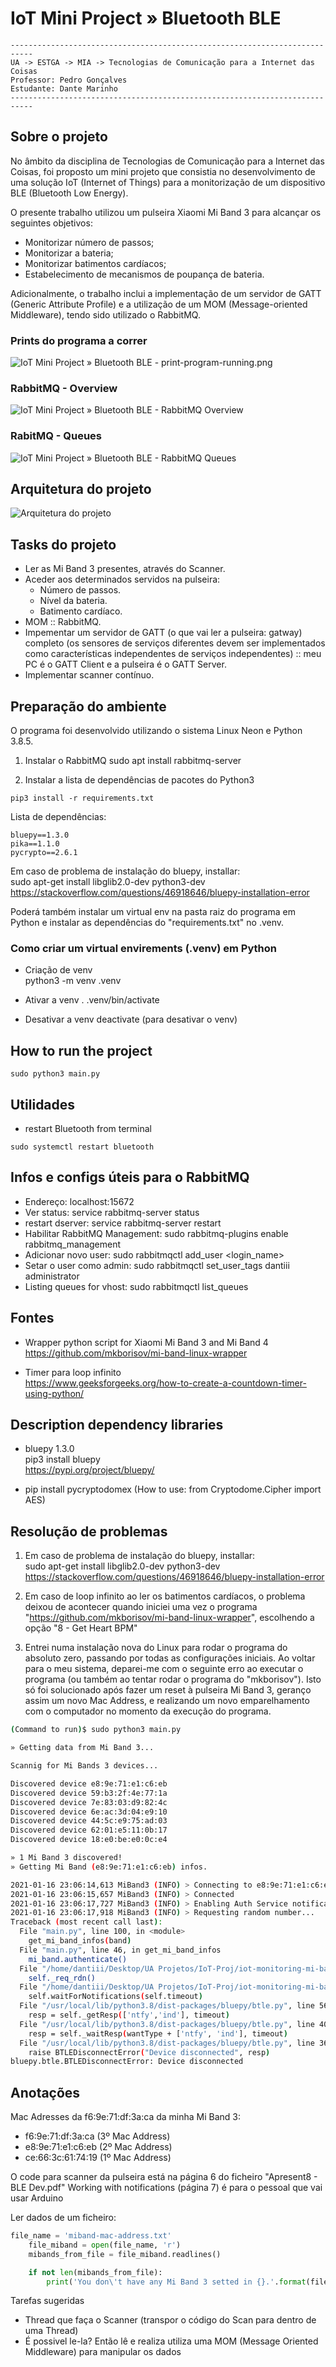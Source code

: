 # IoT Mini Project » Bluetooth BLE

``` 
---------------------------------------------------------------------------
UA -> ESTGA -> MIA -> Tecnologias de Comunicação para a Internet das Coisas
Professor: Pedro Gonçalves
Estudante: Dante Marinho
---------------------------------------------------------------------------
```

## Sobre o projeto

No âmbito da disciplina de Tecnologias de Comunicação para a Internet das Coisas, foi proposto um mini projeto que consistia no desenvolvimento de uma solução IoT (Internet of Things) para a monitorização de um dispositivo BLE (Bluetooth Low Energy).

O presente trabalho utilizou um pulseira Xiaomi Mi Band 3 para alcançar os seguintes objetivos:
- Monitorizar número de passos;
- Monitorizar a bateria;
- Monitorizar batimentos cardíacos;
- Estabelecimento de mecanismos de poupança de bateria.

Adicionalmente, o trabalho inclui a implementação de um servidor de GATT (Generic Attribute Profile) e a utilização de um MOM (Message-oriented Middleware), tendo sido utilizado o RabbitMQ.

### Prints do programa a correr

![IoT Mini Project » Bluetooth BLE - print-program-running.png](images/print-program-running.png)

### RabbitMQ - Overview

![IoT Mini Project » Bluetooth BLE - RabbitMQ Overview](images/rabbit-overview.png)

### RabitMQ - Queues

![IoT Mini Project » Bluetooth BLE - RabbitMQ Queues](images/rabbit-queues.png)

## Arquitetura do projeto

![Arquitetura do projeto](images/diagrama-iot-project.png)

## Tasks do projeto

- Ler as Mi Band 3 presentes, através do Scanner.
- Aceder aos determinados servidos na pulseira:
    - Número de passos.
    - Nível da bateria.
    - Batimento cardíaco.
- MOM :: RabbitMQ.
- Impementar um servidor de GATT (o que vai ler a pulseira: gatway) completo (os sensores de serviços diferentes devem ser implementados como características independentes de serviços independentes) :: meu PC é o GATT Client e a pulseira é o GATT Server.
- Implementar scanner contínuo.

## Preparação do ambiente

O programa foi desenvolvido utilizando o sistema Linux Neon e Python 3.8.5.

1. Instalar o RabbitMQ
sudo apt install rabbitmq-server

2. Instalar a lista de dependências de pacotes do Python3

```
pip3 install -r requirements.txt
```

Lista de dependências:
```
bluepy==1.3.0
pika==1.1.0
pycrypto==2.6.1
```

Em caso de problema de instalação do bluepy, installar:  
sudo apt-get install libglib2.0-dev python3-dev  
https://stackoverflow.com/questions/46918646/bluepy-installation-error

Poderá também instalar um virtual env na pasta raiz do programa em Python e instalar as dependências do "requirements.txt" no .venv.

### Como criar um virtual envirements (.venv) em Python

-  Criação de venv  
python3 -m venv .venv  

- Ativar a venv
. .venv/bin/activate  

- Desativar a venv
deactivate (para desativar o venv) 

## How to run the project

```
sudo python3 main.py
```

## Utilidades

- restart Bluetooth from terminal
```
sudo systemctl restart bluetooth
```

## Infos e configs úteis para o RabbitMQ

- Endereço: localhost:15672
- Ver status: service rabbitmq-server status
- restart dserver: service rabbitmq-server restart
- Habilitar RabbitMQ Management: sudo rabbitmq-plugins enable rabbitmq_management
- Adicionar novo user: sudo rabbitmqctl add_user <login_name> <password>
- Setar o user como admin: sudo rabbitmqctl set_user_tags dantiii administrator
- Listing queues for vhost: sudo rabbitmqctl list_queues

## Fontes

- Wrapper python script for Xiaomi Mi Band 3 and Mi Band 4  
https://github.com/mkborisov/mi-band-linux-wrapper

- Timer para loop infinito  
https://www.geeksforgeeks.org/how-to-create-a-countdown-timer-using-python/

## Description dependency libraries

- bluepy 1.3.0  
pip3 install bluepy  
https://pypi.org/project/bluepy/

- pip install pycryptodomex (How to use: from Cryptodome.Cipher import AES)

## Resolução de problemas

1. Em caso de problema de instalação do bluepy, installar:  
sudo apt-get install libglib2.0-dev python3-dev  
https://stackoverflow.com/questions/46918646/bluepy-installation-error

2. Em caso de loop infinito ao ler os batimentos cardíacos, o problema deixou de acontecer quando iniciei uma vez o programa "https://github.com/mkborisov/mi-band-linux-wrapper", escolhendo a opção "8 - Get Heart BPM"

3. Entrei numa instalação nova do Linux para rodar o programa do absoluto zero, passando por todas as configurações iniciais. Ao voltar para o meu sistema, deparei-me com o seguinte erro ao executar o programa (ou também ao tentar rodar o programa do "mkborisov"). Isto só foi solucionado após fazer um reset à pulseira Mi Band 3, geranço assim um novo Mac Address, e realizando um novo emparelhamento com o computador no momento da execução do programa.

```sh
(Command to run)$ sudo python3 main.py

» Getting data from Mi Band 3...

Scannig for Mi Bands 3 devices...

Discovered device e8:9e:71:e1:c6:eb
Discovered device 59:b3:2f:4e:77:1a
Discovered device 7e:83:03:d9:82:4c
Discovered device 6e:ac:3d:04:e9:10
Discovered device 44:5c:e9:75:ad:03
Discovered device 62:01:e5:11:0b:17
Discovered device 18:e0:be:e0:0c:e4

» 1 Mi Band 3 discovered!
» Getting Mi Band (e8:9e:71:e1:c6:eb) infos.

2021-01-16 23:06:14,613 MiBand3 (INFO) > Connecting to e8:9e:71:e1:c6:eb
2021-01-16 23:06:15,657 MiBand3 (INFO) > Connected
2021-01-16 23:06:17,727 MiBand3 (INFO) > Enabling Auth Service notifications status...
2021-01-16 23:06:17,918 MiBand3 (INFO) > Requesting random number...
Traceback (most recent call last):
  File "main.py", line 100, in <module>
    get_mi_band_infos(band)
  File "main.py", line 46, in get_mi_band_infos
    mi_band.authenticate()
  File "/home/dantiii/Desktop/UA Projetos/IoT-Proj/iot-monitoring-mi-band-3/auth.py", line 217, in authenticate
    self._req_rdn()
  File "/home/dantiii/Desktop/UA Projetos/IoT-Proj/iot-monitoring-mi-band-3/auth.py", line 120, in _req_rdn
    self.waitForNotifications(self.timeout)
  File "/usr/local/lib/python3.8/dist-packages/bluepy/btle.py", line 560, in waitForNotifications
    resp = self._getResp(['ntfy','ind'], timeout)
  File "/usr/local/lib/python3.8/dist-packages/bluepy/btle.py", line 407, in _getResp
    resp = self._waitResp(wantType + ['ntfy', 'ind'], timeout)
  File "/usr/local/lib/python3.8/dist-packages/bluepy/btle.py", line 362, in _waitResp
    raise BTLEDisconnectError("Device disconnected", resp)
bluepy.btle.BTLEDisconnectError: Device disconnected
```

## Anotações

Mac Adresses da f6:9e:71:df:3a:ca da minha Mi Band 3:  
- f6:9e:71:df:3a:ca (3º Mac Address)
- e8:9e:71:e1:c6:eb (2º Mac Address)
- ce:66:3c:61:74:19 (1º Mac Address)

O code para scanner da pulseira está na página 6 do ficheiro "Apresent8 - BLE Dev.pdf"
Working with notifications (página 7) é para o pessoal que vai usar Arduino

Ler dados de um ficheiro:  
```python
file_name = 'miband-mac-address.txt'
    file_miband = open(file_name, 'r')
    mibands_from_file = file_miband.readlines()

    if not len(mibands_from_file):
        print('You don\'t have any Mi Band 3 setted in {}.'.format(file_name))
```

Tarefas sugeridas

- Thread que faça o Scanner (transpor o código do Scan para dentro de uma Thread)
- É possivel le-la? Então lê e realiza utiliza uma MOM (Message Oriented Middleware) para manipular os dados 
